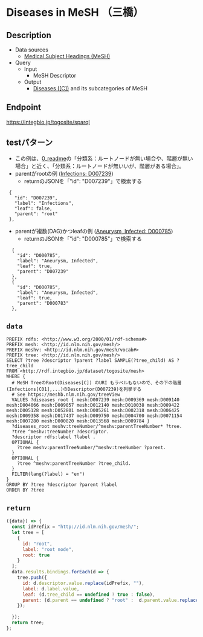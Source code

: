 # Diseases in MeSH （三橋）

## Description

- Data sources
    -  [Medical Subject Headings (MeSH)](https://www.nlm.nih.gov/mesh/meshhome.html) 
- Query
    - Input
        - MeSH Descriptor
    - Output
        -  [Diseases ([C])](https://meshb.nlm.nih.gov/treeView) and its subcategories of MeSH

## Endpoint

https://integbio.jp/togosite/sparql

## testパターン
- この例は、[0_readme](https://togodx.integbio.jp/sparqlist_dev/0_readme)の「分類系：ルートノードが無い場合や、階層が無い場合」と近く、「分類系：ルートノードが無いいが、階層がある場合」。
- parentがrootの例 ([Infections: D007239](https://meshb.nlm.nih.gov/record/ui?ui=D007239))
  - returnのJSONを「"id": "D007239"」で検索する
 ```
  {
    "id": "D007239",
    "label": "Infections",
    "leaf": false,
    "parent": "root"
  },
 ```
- parentが複数(DAG)かつleafの例 ([Aneurysm, Infected: D000785](https://meshb.nlm.nih.gov/record/ui?ui=D000785))
   -  returnのJSONを「"id": "D000785"」で検索する
```
  {
    "id": "D000785",
    "label": "Aneurysm, Infected",
    "leaf": true,
    "parent": "D007239"
  },
  {
    "id": "D000785",
    "label": "Aneurysm, Infected",
    "leaf": true,
    "parent": "D000783"
  },
```

## `data`

```sparql
PREFIX rdfs: <http://www.w3.org/2000/01/rdf-schema#>
PREFIX mesh: <http://id.nlm.nih.gov/mesh/>
PREFIX meshv: <http://id.nlm.nih.gov/mesh/vocab#>
PREFIX tree: <http://id.nlm.nih.gov/mesh/>
SELECT ?tree ?descriptor ?parent ?label SAMPLE(?tree_child) AS ?tree_child
FROM <http://rdf.integbio.jp/dataset/togosite/mesh>
WHERE {
  # MeSH TreeのRoot(Diseases[C]) のURI もラベルもないので、その下の階層(Infections[C01],...)のDescriptor(D007239)を列挙する
  # See https://meshb.nlm.nih.gov/treeView
  VALUES ?diseases_root { mesh:D007239 mesh:D009369 mesh:D009140 mesh:D004066 mesh:D009057 mesh:D012140 mesh:D010038 mesh:D009422 mesh:D005128 mesh:D052801 mesh:D005261 mesh:D002318 mesh:D006425 mesh:D009358 mesh:D017437 mesh:D009750 mesh:D004700 mesh:D0071154 mesh:D007280 mesh:D000820 mesh:D013568 mesh:D009784 }
  ?diseases_root meshv:treeNumber/^meshv:parentTreeNumber* ?tree.
  ?tree ^meshv:treeNumber ?descriptor.
  ?descriptor rdfs:label ?label .
  OPTIONAL {
    ?tree meshv:parentTreeNumber/^meshv:treeNumber ?parent.
  }
  OPTIONAL {
    ?tree ^meshv:parentTreeNumber ?tree_child.
  }
  FILTER(lang(?label) = "en")
}
GROUP BY ?tree ?descriptor ?parent ?label 
ORDER BY ?tree
```

## `return`

```javascript
({data}) => {
  const idPrefix = "http://id.nlm.nih.gov/mesh/";
  let tree = [
    {
      id: "root",
      label: "root node",
      root: true
    }
  ];
  data.results.bindings.forEach(d => {
    tree.push({
      id: d.descriptor.value.replace(idPrefix, ""),
      label: d.label.value,
      leaf: (d.tree_child == undefined ? true : false),
      parent: (d.parent == undefined ? "root" :  d.parent.value.replace(idPrefix, ""))
    });
    
  });
  return tree;
};
```